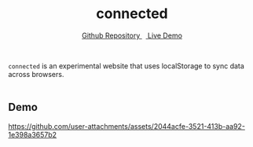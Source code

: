 <div align="center">

# connected<br />

[Github Repository
](https://github.com/unsignd/connected)&nbsp;&nbsp;[
Live Demo](https://connected.untourable.uk)

</div>
<br />

`connected` is an experimental website that uses localStorage to sync data across browsers.
<br/>
<br/>

## Demo



https://github.com/user-attachments/assets/2044acfe-3521-413b-aa92-1e398a3657b2

